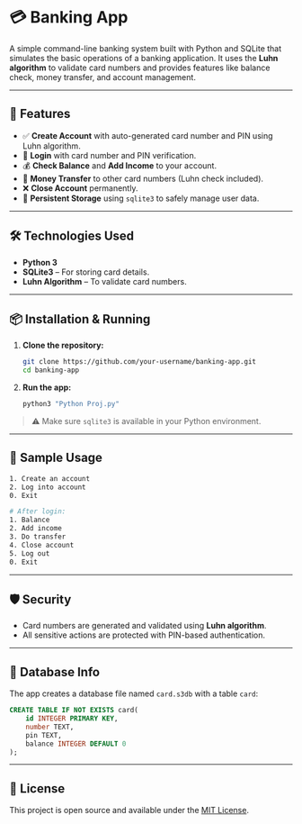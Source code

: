 
# 💳 Banking App

A simple command-line banking system built with Python and SQLite that simulates the basic operations of a banking application. It uses the **Luhn algorithm** to validate card numbers and provides features like balance check, money transfer, and account management.

---

## 🚀 Features

- ✅ **Create Account** with auto-generated card number and PIN using Luhn algorithm.
- 🔐 **Login** with card number and PIN verification.
- 💰 **Check Balance** and **Add Income** to your account.
- 🔄 **Money Transfer** to other card numbers (Luhn check included).
- ❌ **Close Account** permanently.
- 🧠 **Persistent Storage** using `sqlite3` to safely manage user data.

---

## 🛠 Technologies Used

- **Python 3**
- **SQLite3** – For storing card details.
- **Luhn Algorithm** – To validate card numbers.

---

## 📦 Installation & Running

1. **Clone the repository:**
   ```bash
   git clone https://github.com/your-username/banking-app.git
   cd banking-app
   ```

2. **Run the app:**
   ```bash
   python3 "Python Proj.py"
   ```

> ⚠️ Make sure `sqlite3` is available in your Python environment.

---

## 🧪 Sample Usage

```bash
1. Create an account
2. Log into account
0. Exit

# After login:
1. Balance
2. Add income
3. Do transfer
4. Close account
5. Log out
0. Exit
```

---

## 🛡 Security

- Card numbers are generated and validated using **Luhn algorithm**.
- All sensitive actions are protected with PIN-based authentication.

---

## 📁 Database Info

The app creates a database file named `card.s3db` with a table `card`:
```sql
CREATE TABLE IF NOT EXISTS card(
    id INTEGER PRIMARY KEY,
    number TEXT,
    pin TEXT,
    balance INTEGER DEFAULT 0
);
```

---

## 📜 License

This project is open source and available under the [MIT License](LICENSE).
